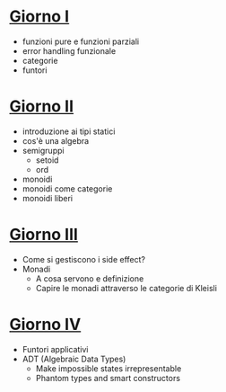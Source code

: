 # [Giorno I](Giorno1/Traccia.md)

- funzioni pure e funzioni parziali
- error handling funzionale
- categorie
- funtori

# [Giorno II](Giorno2/Traccia.md)

- introduzione ai tipi statici
- cos'è una algebra
- semigruppi
  - setoid
  - ord
- monoidi
- monoidi come categorie
- monoidi liberi

# [Giorno III](Giorno3/Traccia.md)

- Come si gestiscono i side effect?
- Monadi
  - A cosa servono e definizione
  - Capire le monadi attraverso le categorie di Kleisli

# [Giorno IV](Giorno4/Traccia.md)

- Funtori applicativi
- ADT (Algebraic Data Types)
  - Make impossible states irrepresentable
  - Phantom types and smart constructors

